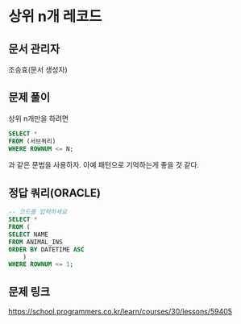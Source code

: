 # 상위 n개 레코드
## 문서 관리자
조승효(문서 생성자)
## 문제 풀이
상위 n개만을 하려면

``` sql
SELECT *
FROM (서브쿼리)
WHERE ROWNUM <= N;
```

과 같은 문법을 사용하자. 아예 패턴으로 기억하는게 좋을 것 같다.
## 정답 쿼리(ORACLE)
``` sql
-- 코드를 입력하세요
SELECT *
FROM (
SELECT NAME
FROM ANIMAL_INS
ORDER BY DATETIME ASC
    )
WHERE ROWNUM <= 1;
```
## 문제 링크
https://school.programmers.co.kr/learn/courses/30/lessons/59405
